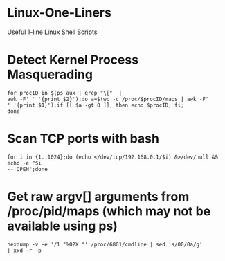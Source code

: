 # Linux-One-Liners
Useful 1-line Linux Shell Scripts

# Detect Kernel Process Masquerading
<code>for procID in $(ps aux | grep "\["  | awk -F' ' '{print $2}');do a=$(wc -c /proc/$procID/maps | awk -F' ' '{print $1}');if [[ $a -gt 0 ]]; then echo $procID; fi;  done</code>

# Scan TCP ports with bash
<code>for i in {1..1024};do (echo </dev/tcp/192.168.0.1/$i) &>/dev/null && echo -e "$i -- OPEN";done</code>

# Get raw argv[] arguments from /proc/pid/maps (which may not be available using ps)
<code>hexdump -v -e '/1 "%02X "' /proc/6801/cmdline  | sed 's/00/0a/g' | xxd -r -p</code>
